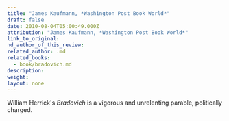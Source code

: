 ```yaml
---
title: "James Kaufmann, *Washington Post Book World*"
draft: false
date: 2010-08-04T05:00:49.000Z
attribution: "James Kaufmann, *Washington Post Book World*"
link_to_original:
nd_author_of_this_review:
related_author: .md
related_books:
  - book/bradovich.md
description:
weight:
layout: none
---
```

William Herrick's *Bradovich* is a vigorous and unrelenting parable, politically charged.

